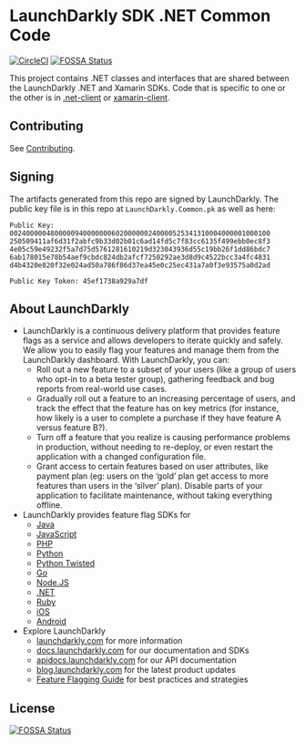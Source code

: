 LaunchDarkly SDK .NET Common Code
=================================
[![CircleCI](https://circleci.com/gh/launchdarkly/dotnet-client-common/tree/master.svg?style=svg)](https://circleci.com/gh/launchdarkly/dotnet-client-common/tree/master)
[![FOSSA Status](https://app.fossa.io/api/projects/git%2Bgithub.com%2Flaunchdarkly%2Fdotnet-client-common.svg?type=shield)](https://app.fossa.io/projects/git%2Bgithub.com%2Flaunchdarkly%2Fdotnet-client-common?ref=badge_shield)

This project contains .NET classes and interfaces that are shared between the LaunchDarkly .NET and Xamarin SDKs. Code that is specific to one or the other is in [.net-client](https://github.com/launchdarkly/.net-client) or [xamarin-client](https://github.com/launchdarkly/xamarin-client).

Contributing
------------

See [Contributing](https://github.com/launchdarkly/.net-client/blob/master/CONTRIBUTING.md).

Signing
-------
The artifacts generated from this repo are signed by LaunchDarkly. The public key file is in this repo at `LaunchDarkly.Common.pk` as well as here:

```
Public Key:
0024000004800000940000000602000000240000525341310004000001000100
250509411af6d31f2abfc9b33d02b01c6ad14fd5c7f83cc6135f499ebb0ec8f3
4e05c59e49232f5a7d75d5761281610219d323043936d55c19bb26f1dd86bdc7
6ab178015e78b54aef9cbdc824db2afcf7250292ae3d8d9c4522bcc3a4fc4831
d4b4320e820f32e024ad50a786f86d37ea45e0c25ec431a7a0f3e93575a0d2ad

Public Key Token: 45ef1738a929a7df
```

About LaunchDarkly
-----------

* LaunchDarkly is a continuous delivery platform that provides feature flags as a service and allows developers to iterate quickly and safely. We allow you to easily flag your features and manage them from the LaunchDarkly dashboard.  With LaunchDarkly, you can:
    * Roll out a new feature to a subset of your users (like a group of users who opt-in to a beta tester group), gathering feedback and bug reports from real-world use cases.
    * Gradually roll out a feature to an increasing percentage of users, and track the effect that the feature has on key metrics (for instance, how likely is a user to complete a purchase if they have feature A versus feature B?).
    * Turn off a feature that you realize is causing performance problems in production, without needing to re-deploy, or even restart the application with a changed configuration file.
    * Grant access to certain features based on user attributes, like payment plan (eg: users on the ‘gold’ plan get access to more features than users in the ‘silver’ plan). Disable parts of your application to facilitate maintenance, without taking everything offline.
* LaunchDarkly provides feature flag SDKs for
    * [Java](http://docs.launchdarkly.com/docs/java-sdk-reference "Java SDK")
    * [JavaScript](http://docs.launchdarkly.com/docs/js-sdk-reference "LaunchDarkly JavaScript SDK")
    * [PHP](http://docs.launchdarkly.com/docs/php-sdk-reference "LaunchDarkly PHP SDK")
    * [Python](http://docs.launchdarkly.com/docs/python-sdk-reference "LaunchDarkly Python SDK")
    * [Python Twisted](http://docs.launchdarkly.com/docs/python-twisted-sdk-reference "LaunchDarkly Python Twisted SDK")
    * [Go](http://docs.launchdarkly.com/docs/go-sdk-reference "LaunchDarkly Go SDK")
    * [Node.JS](http://docs.launchdarkly.com/docs/node-sdk-reference "LaunchDarkly Node SDK")
    * [.NET](http://docs.launchdarkly.com/docs/dotnet-sdk-reference "LaunchDarkly .Net SDK")
    * [Ruby](http://docs.launchdarkly.com/docs/ruby-sdk-reference "LaunchDarkly Ruby SDK")
    * [iOS](http://docs.launchdarkly.com/docs/ios-sdk-reference "LaunchDarkly iOS SDK")
    * [Android](http://docs.launchdarkly.com/docs/android-sdk-reference "LaunchDarkly Android SDK")
* Explore LaunchDarkly
    * [launchdarkly.com](http://www.launchdarkly.com/ "LaunchDarkly Main Website") for more information
    * [docs.launchdarkly.com](http://docs.launchdarkly.com/  "LaunchDarkly Documentation") for our documentation and SDKs
    * [apidocs.launchdarkly.com](http://apidocs.launchdarkly.com/  "LaunchDarkly API Documentation") for our API documentation
    * [blog.launchdarkly.com](http://blog.launchdarkly.com/  "LaunchDarkly Blog Documentation") for the latest product updates
    * [Feature Flagging Guide](https://github.com/launchdarkly/featureflags/  "Feature Flagging Guide") for best practices and strategies


## License
[![FOSSA Status](https://app.fossa.io/api/projects/git%2Bgithub.com%2Flaunchdarkly%2Fdotnet-client-common.svg?type=large)](https://app.fossa.io/projects/git%2Bgithub.com%2Flaunchdarkly%2Fdotnet-client-common?ref=badge_large)